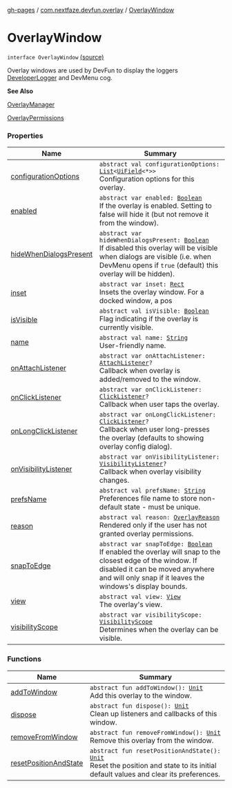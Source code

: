 [gh-pages](../../index.md) / [com.nextfaze.devfun.overlay](../index.md) / [OverlayWindow](./index.md)

# OverlayWindow

`interface OverlayWindow` [(source)](https://github.com/NextFaze/dev-fun/tree/master/devfun/src/main/java/com/nextfaze/devfun/overlay/OverlayWindow.kt#L59)

Overlay windows are used by DevFun to display the loggers [DeveloperLogger](../../com.nextfaze.devfun.reference/-developer-logger/index.md) and DevMenu cog.

**See Also**

[OverlayManager](../-overlay-manager/index.md)

[OverlayPermissions](../-overlay-permissions/index.md)

### Properties

| Name | Summary |
|---|---|
| [configurationOptions](configuration-options.md) | `abstract val configurationOptions: `[`List`](https://kotlinlang.org/api/latest/jvm/stdlib/kotlin.collections/-list/index.html)`<`[`UiField`](../../com.nextfaze.devfun.invoke/-ui-field/index.md)`<*>>`<br>Configuration options for this overlay. |
| [enabled](enabled.md) | `abstract var enabled: `[`Boolean`](https://kotlinlang.org/api/latest/jvm/stdlib/kotlin/-boolean/index.html)<br>If the overlay is enabled. Setting to false will hide it (but not remove it from the window). |
| [hideWhenDialogsPresent](hide-when-dialogs-present.md) | `abstract var hideWhenDialogsPresent: `[`Boolean`](https://kotlinlang.org/api/latest/jvm/stdlib/kotlin/-boolean/index.html)<br>If disabled this overlay will be visible when dialogs are visible (i.e. when DevMenu opens if `true` (default) this overlay will be hidden). |
| [inset](inset.md) | `abstract var inset: `[`Rect`](https://developer.android.com/reference/android/graphics/Rect.html)<br>Insets the overlay window. For a docked window, a pos |
| [isVisible](is-visible.md) | `abstract val isVisible: `[`Boolean`](https://kotlinlang.org/api/latest/jvm/stdlib/kotlin/-boolean/index.html)<br>Flag indicating if the overlay is currently visible. |
| [name](name.md) | `abstract val name: `[`String`](https://kotlinlang.org/api/latest/jvm/stdlib/kotlin/-string/index.html)<br>User-friendly name. |
| [onAttachListener](on-attach-listener.md) | `abstract var onAttachListener: `[`AttachListener`](../-attach-listener.md)`?`<br>Callback when overlay is added/removed to the window. |
| [onClickListener](on-click-listener.md) | `abstract var onClickListener: `[`ClickListener`](../-click-listener.md)`?`<br>Callback when user taps the overlay. |
| [onLongClickListener](on-long-click-listener.md) | `abstract var onLongClickListener: `[`ClickListener`](../-click-listener.md)`?`<br>Callback when user long-presses the overlay (defaults to showing overlay config dialog). |
| [onVisibilityListener](on-visibility-listener.md) | `abstract var onVisibilityListener: `[`VisibilityListener`](../-visibility-listener.md)`?`<br>Callback when overlay visibility changes. |
| [prefsName](prefs-name.md) | `abstract val prefsName: `[`String`](https://kotlinlang.org/api/latest/jvm/stdlib/kotlin/-string/index.html)<br>Preferences file name to store non-default state - must be unique. |
| [reason](reason.md) | `abstract val reason: `[`OverlayReason`](../-overlay-reason.md)<br>Rendered only if the user has not granted overlay permissions. |
| [snapToEdge](snap-to-edge.md) | `abstract var snapToEdge: `[`Boolean`](https://kotlinlang.org/api/latest/jvm/stdlib/kotlin/-boolean/index.html)<br>If enabled the overlay will snap to the closest edge of the window. If disabled it can be moved anywhere and will only snap if it leaves the windows's display bounds. |
| [view](view.md) | `abstract val view: `[`View`](https://developer.android.com/reference/android/view/View.html)<br>The overlay's view. |
| [visibilityScope](visibility-scope.md) | `abstract var visibilityScope: `[`VisibilityScope`](../-visibility-scope/index.md)<br>Determines when the overlay can be visible. |

### Functions

| Name | Summary |
|---|---|
| [addToWindow](add-to-window.md) | `abstract fun addToWindow(): `[`Unit`](https://kotlinlang.org/api/latest/jvm/stdlib/kotlin/-unit/index.html)<br>Add this overlay to the window. |
| [dispose](dispose.md) | `abstract fun dispose(): `[`Unit`](https://kotlinlang.org/api/latest/jvm/stdlib/kotlin/-unit/index.html)<br>Clean up listeners and callbacks of this window. |
| [removeFromWindow](remove-from-window.md) | `abstract fun removeFromWindow(): `[`Unit`](https://kotlinlang.org/api/latest/jvm/stdlib/kotlin/-unit/index.html)<br>Remove this overlay from the window. |
| [resetPositionAndState](reset-position-and-state.md) | `abstract fun resetPositionAndState(): `[`Unit`](https://kotlinlang.org/api/latest/jvm/stdlib/kotlin/-unit/index.html)<br>Reset the position and state to its initial default values and clear its preferences. |

